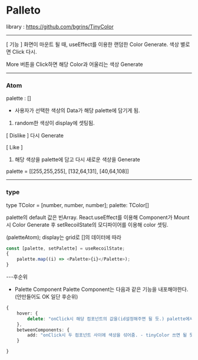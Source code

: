 # Palleto

library : https://github.com/bgrins/TinyColor

---

[ 기능 ]
화면이 마운트 될 때, useEffect를 이용한 랜덤한 Color Generate.
색상 별로면 Click 다시.

More 버튼을 Click하면 해당 Color과 어울리는 색상 Generate

---

### Atom

palette : []

-   사용자가 선택한 색상의 Data가 해당 palette에 담기게 됨.

1. random한 색상이 display에 셋팅됨.

[ Dislike ]
다시 Generate

[ Like ]

1.  해당 색상을 palette에 담고 다시 새로운 색상을 Generate

palette = [[255,255,255], [132,64,131], [40,64,108]]

---

### type

type TColor = [number, number, number];
palette: TColor[]

palette의 default 값은 빈Array.
React.useEffect를 이용해 Component가 Mount시 Color Generate 후 setRecoilState의 모디파이어를 이용해 color 셋팅.

(paletteAtom);
display는 grid로 []의 데이터에 따라

```ts
const [palette, setPalette] = useRecoilState;
{
    palette.map((i) => <Palette>{i}</Palette>);
}
```

---후순위

-   Palette Component
    Palette Component는 다음과 같은 기능을 내포해야한다.
    (안만들어도 OK 일단 후순위)

```ts
{
    hover: {
        delete: "onClick시 해당 컴포넌트의 값을(id설정해주면 될 듯.) palette에서 삭제."
    },
    betweenComponents: {
        add: "onClick시 두 컴포넌트 사이에 색상을 섞어줌. - tinyColor 쓰면 될 듯"
    }

}
```

